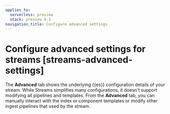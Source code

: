 ```yaml
---
applies_to:
  serverless: preview
  stack: preview 9.1
navigation_title: Configure advanced settings
---
```

# Configure advanced settings for streams [streams-advanced-settings]

The **Advanced** tab shows the underlying {{es}} configuration details of your stream. While Streams simplifies many configurations, it doesn't support modifying all pipelines and templates. From the **Advanced** tab, you can manually interact with the index or component templates or modify other ingest pipelines that used by the stream.